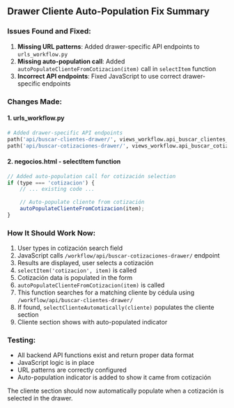 ## Drawer Cliente Auto-Population Fix Summary

### Issues Found and Fixed:

1. **Missing URL patterns**: Added drawer-specific API endpoints to `urls_workflow.py`
2. **Missing auto-population call**: Added `autoPopulateClienteFromCotizacion(item)` call in `selectItem` function
3. **Incorrect API endpoints**: Fixed JavaScript to use correct drawer-specific endpoints

### Changes Made:

#### 1. urls_workflow.py
```python
# Added drawer-specific API endpoints
path('api/buscar-clientes-drawer/', views_workflow.api_buscar_clientes_drawer, name='api_buscar_clientes_drawer'),
path('api/buscar-cotizaciones-drawer/', views_workflow.api_buscar_cotizaciones_drawer, name='api_buscar_cotizaciones_drawer'),
```

#### 2. negocios.html - selectItem function
```javascript
// Added auto-population call for cotización selection
if (type === 'cotizacion') {
    // ... existing code ...
    
    // Auto-populate cliente from cotización
    autoPopulateClienteFromCotizacion(item);
}
```

### How It Should Work Now:

1. User types in cotización search field
2. JavaScript calls `/workflow/api/buscar-cotizaciones-drawer/` endpoint
3. Results are displayed, user selects a cotización
4. `selectItem('cotizacion', item)` is called
5. Cotización data is populated in the form
6. `autoPopulateClienteFromCotizacion(item)` is called
7. This function searches for a matching cliente by cédula using `/workflow/api/buscar-clientes-drawer/`
8. If found, `selectClienteAutomatically(cliente)` populates the cliente section
9. Cliente section shows with auto-populated indicator

### Testing:
- All backend API functions exist and return proper data format
- JavaScript logic is in place
- URL patterns are correctly configured
- Auto-population indicator is added to show it came from cotización

The cliente section should now automatically populate when a cotización is selected in the drawer.

